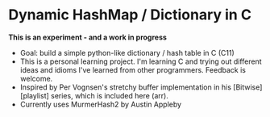 # Dynamic HashMap / Dictionary in C

**This is an experiment - and a work in progress**

- Goal: build a simple python-like dictionary / hash table in C (C11)
- This is a personal learning project. I'm learning C and trying out different ideas and idioms I've learned from other programmers. Feedback is welcome. 
- Inspired by Per Vognsen's stretchy buffer implementation in his [Bitwise][playlist] series, which is included here (arr).
- Currently uses MurmerHash2 by Austin Appleby 
